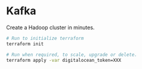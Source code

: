 # Kafka

Create a Hadoop cluster in minutes.

```sh
# Run to initialize terraform
terraform init

# Run when required, to scale, upgrade or delete.
terraform apply -var digitalocean_token=XXX

```
